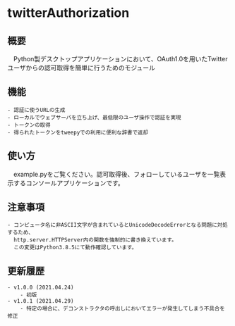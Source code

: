 # twitterAuthorization

## 概要

　Python製デスクトップアプリケーションにおいて、OAuth1.0を用いたTwitterユーザからの認可取得を簡単に行うためのモジュール

## 機能

	- 認証に使うURLの生成
	- ローカルでウェブサーバを立ち上げ、最低限のユーザ操作で認証を実現
	- トークンの取得
	- 得られたトークンをtweepyでの利用に便利な辞書で返却

## 使い方

　example.pyをご覧ください。認可取得後、フォローしているユーザを一覧表示するコンソールアプリケーションです。


## 注意事項
	- コンピュータ名に非ASCII文字が含まれているとUnicodeDecodeErrorとなる問題に対処するため、
	  http.server.HTTPServer内の関数を強制的に書き換えています。
	  この変更はPython3.8.5にて動作確認しています。

## 更新履歴
	- v1.0.0 (2021.04.24)
		- 初版
	- v1.0.1 (2021.04.29)
		- 特定の場合に、デコンストラクタの呼出しにおいてエラーが発生してしまう不具合を修正
